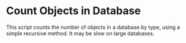 # Count Objects in Database

This script counts the number of objects in a database by type, using a simple recursive method. It may be slow on large databases.
